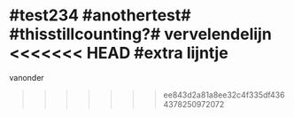 #test234
#anothertest#
#thisstillcounting?#
vervelendelijn
<<<<<<< HEAD
#extra lijntje
=======
vanonder
>>>>>>> ee843d2a81a8ee32c4f335df4364378250972072
